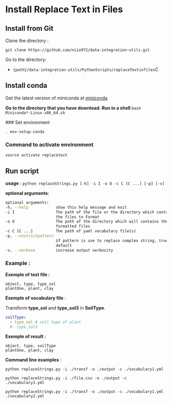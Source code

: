 # Install Replace Text in Files

## Install from Git
Clone the directory :

```git clone https://github.com/niio972/data-integration-utils.git```

Go to the directory:
 - ```{path}/data-integration-utils/PythonScripts/replaceTextinfiles```C

## Install conda
Get the latest version of miniconda at [miniconda](https://www.anaconda.com/download/#linux)

**Go to the directory that you have download. Run in a shell**
```bash Miniconda*-Linux-x86_64.sh```

### Set environment

```. env-setup-conda```

### Command to activate environment
```source activate replacetext```

## Run script

**usage** : ```python replaceStrings.py [-h] -i I -o O -c C [C ...] [-p] [-v]```

**optional arguments**:
  ```bash
  optional arguments:
  -h, --help            show this help message and exit
  -i I                  The path of the file or the directory which contains
                        the files to Format
  -o O                  The path of the directory which will contains the
                        formatted files
  -c C [C ...]          The path of yaml vocabulary file(s)
  -p, --nostrictpattern
                        if pattern is use to replace complex string, true by
                        default
  -v, --verbose         increase output verbosity
  ```

### Example :
**Exemple of text file :**
```
object, type, type_sol
plantOne, plant, clay
```
**Exemple of vocabulary file** :

Transform **type_sol** and  **type_sol3** in __**SoilType**__.

```yaml
soilType:
  - type_sol # soil type of plant
  #- type_sol3
```
**Exemple of result :**
```
object, type, soilType
plantOne, plant, clay
```
**Command line examples** : 

```python replaceStrings.py -i ./transf -o ./output -c ./vocabulary1.yml ```

```python replaceStrings.py -i ./file.csv -o ./output -c ./vocabulary1.yml ```

```python replaceStrings.py -i ./transf -o ./output -c ./vocabulary1.yml ./vocabulary2.yml```
